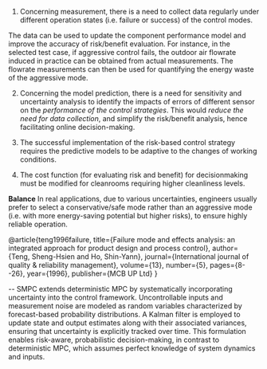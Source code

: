 1. Concerning measurement, there is a need to collect data regularly under different operation states (i.e. failure or success) of the control modes. 

The data can be used to update the component performance model and improve the accuracy of risk/benefit evaluation. For instance, in the selected test case, if aggressive control fails, the outdoor air flowrate induced in practice can be obtained from actual measurements. The flowrate measurements can then be used for quantifying the energy waste of the aggressive mode.


2. Concerning the model prediction, there is a need for sensitivity and uncertainty analysis to identify the impacts of errors of different sensor on the *performance of the control strategies*. This would *reduce the need for data collection*, and simplify the risk/benefit analysis, hence facilitating online decision-making.

3. The successful implementation of the risk-based control strategy requires the predictive models to be adaptive to the changes of working conditions. 

4. The cost function (for evaluating risk and benefit) for decisionmaking must be modified for cleanrooms requiring higher cleanliness levels. 


**Balance**
In real applications, due to various uncertainties, engineers usually prefer to select a conservative/safe mode rather than an aggressive mode (i.e. with more energy-saving potential but higher risks), to ensure highly reliable operation.

@article{teng1996failure,
  title={Failure mode and effects analysis: an integrated approach for product design and process control},
  author={Teng, Sheng-Hsien and Ho, Shin-Yann},
  journal={International journal of quality \& reliability management},
  volume={13},
  number={5},
  pages={8--26},
  year={1996},
  publisher={MCB UP Ltd}
}

--
SMPC extends deterministic MPC by systematically incorporating uncertainty into the control framework. Uncontrollable inputs and measurement noise are modeled as random variables characterized by forecast-based probability distributions. A Kalman filter is employed to update state and output estimates along with their associated variances, ensuring that uncertainty is explicitly tracked over time. This formulation enables risk-aware, probabilistic decision-making, in contrast to deterministic MPC, which assumes perfect knowledge of system dynamics and inputs.

